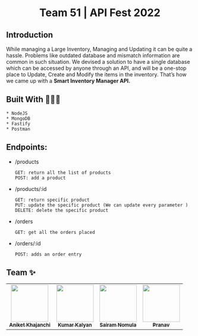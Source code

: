 <h1 align='center'>Team 51 | API Fest 2022</h1>

## Introduction
While managing a Large Inventory, Managing and Updating it can be quite a hassle. Problems like outdated database and mismatch information are common in such situation. We devised a solution to have a single database which can be accessed by anyone through an API, and will be a one-stop place to Update, Create and Modify the items in the inventory.
That’s how we came up with a **Smart Inventory Manager API.**

## Built With 👨🏽‍💻
    * NodeJS
    * MongoDB
    * Fastify
    * Postman
    
## Endpoints:

- /products
  ```
  GET: return all the list of products
  POST: add a product
- /products/:id 
  ```
  GET: return specific product
  PUT: update the specific product (We can update every parameter )
  DELETE: delete the specific product
- /orders
  ```
  GET: get all the orders placed
- /orders/:id
  ```
  POST: adds an order entry

## Team ✨
<table>
  <tr>
    <td align="center"><a href="https://github.com/aniketk13"><img src="https://avatars.githubusercontent.com/u/67803800?v=4" width="100px;" alt=""/><br /><sub><b>Aniket Khajanchi</b></sub></a></td>
    <td align="center"><a href="https://github.com/kum9748ar"><img src="https://avatars.githubusercontent.com/u/67071462?v=4" width="100px;" alt=""/><br /><sub><b>Kumar Kalyan</b></sub></a></td>
    <td align="center"><a href="https://github.com/SairamNomula"><img src="https://avatars.githubusercontent.com/u/78247889?v=4" width="100px;" alt=""/><br /><sub><b>Sairam Nomula</b></sub></a></td>
    <td align="center"><a href="https://github.com/iipranavii"><img src="https://avatars.githubusercontent.com/u/67915580?v=4" width="100px;" alt=""/><br /><sub><b>Pranav</b></sub></a></td>
  </tr>
</table>
